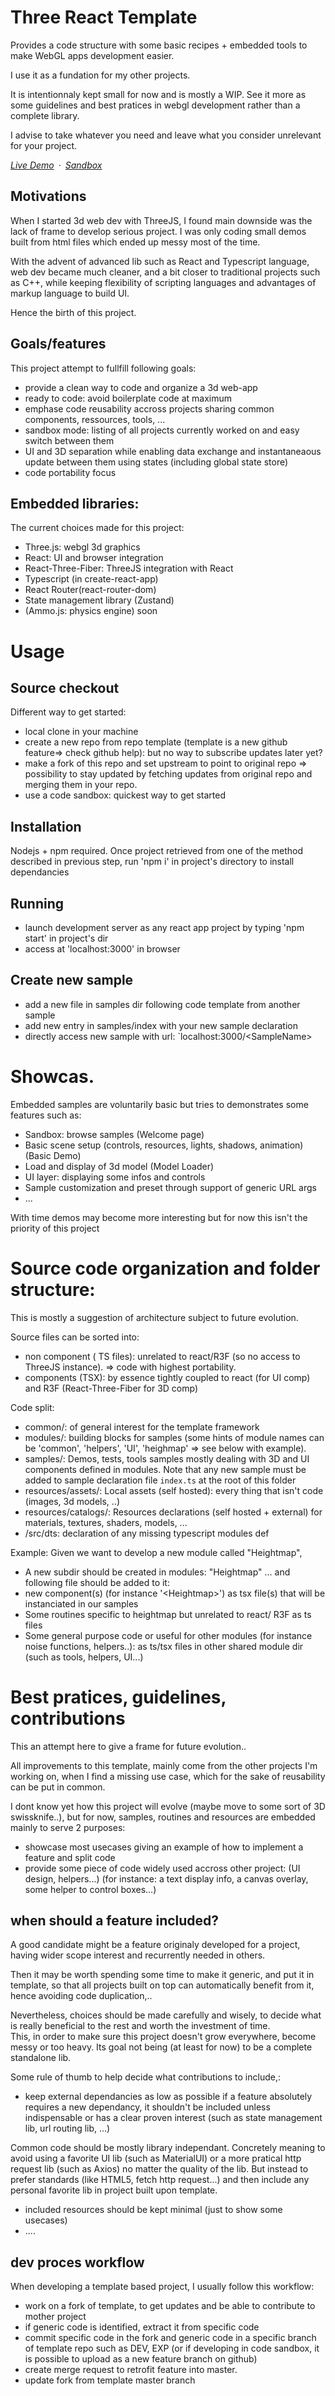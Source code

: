 # Three React Template

Provides a code structure with some basic recipes + embedded tools to make WebGL apps development easier.

I use it as a fundation for my other projects. 

It is intentionnaly kept small for now and is mostly a WIP. 
See it more as some guidelines and best pratices in webgl development rather than a complete library.

I advise to take whatever you need and leave what you consider unrelevant for your project.


*[Live Demo](https://etienne1911.github.io/three-react-template/)&ensp;&middot;&ensp;[Sandbox](https://codesandbox.io/embed/github/etienne1911/three-react-template/tree/master/?fontsize=14&initialpath=three-react-template%2F&theme=dark&view=preview)*

## Motivations

When I started 3d web dev with ThreeJS, I found main downside was the lack of frame to develop serious project.
I was only coding small demos built from html files which ended up messy most of the time.

With the advent of advanced lib such as React and Typescript language, web dev became much cleaner, and a bit closer to traditional projects such as C++, 
while keeping flexibility of scripting languages and advantages of markup language to build UI.

Hence the birth of this project.

## Goals/features
This project attempt to fullfill following goals:
- provide a clean way to code and organize a 3d web-app
- ready to code: avoid boilerplate code at maximum 
- emphase code reusability accross projects sharing common components, ressources, tools, ...
- sandbox mode: listing of all projects currently worked on and easy switch between them
- UI and 3D separation while enabling data exchange and instantaneaous update between them using states (including global state store) 
- code portability focus

## Embedded libraries:
The current choices made for this project:

- Three.js: webgl 3d graphics
- React: UI and browser integration
- React-Three-Fiber: ThreeJS integration with React
- Typescript (in create-react-app)
- React Router(react-router-dom)
- State management library (Zustand)
- (Ammo.js: physics engine) soon

# Usage

## Source checkout

Different way to get started:

- local clone in your machine
- create a new repo from repo template (template is a new github feature=> check github help): 
but no way to subscribe updates later yet?
- make a fork of this repo and set upstream to point to original repo => possibility to stay updated by fetching updates from original repo and merging them in your repo.
- use a code sandbox: quickest way to get started

## Installation

Nodejs + npm required. 
Once project retrieved from one of the method described in previous step, 
run 'npm i' in project's directory to install dependancies

## Running

- launch development server as any react app project by typing 'npm start' in project's dir
- access at 'localhost:3000' in browser

## Create new sample 

- add a new file in samples dir following code template from another sample
- add new entry in samples/index with your new sample declaration
- directly access new sample with url: `localhost:3000/\<SampleName>

# Showcas.

Embedded samples are voluntarily basic but tries to demonstrates some features such as:

- Sandbox: browse samples (Welcome page)
- Basic scene setup (controls, resources, lights, shadows, animation) (Basic Demo)
- Load and display of 3d model (Model Loader)
- UI layer: displaying some infos and controls
- Sample customization and preset through support of generic URL args
- ... 

With time demos may become more interesting but for now this isn't the priority of this project

# Source code organization and folder structure:

This is mostly a suggestion of architecture subject to future evolution.

Source files can be sorted into:
- non component ( TS files): unrelated to react/R3F (so no access to ThreeJS instance). 
=> code with highest portability.
- components (TSX): by essence tightly coupled to react (for UI comp) and R3F (React-Three-Fiber for 3D comp)

Code split:
- common/: of general interest for the template framework
- modules/: building blocks for samples (some hints of module names can be 'common', 'helpers', 'UI', 'heighmap' => see below with example). 
- samples/: Demos, tests, tools samples mostly dealing with 3D and UI components defined in modules. 
Note that any new sample must be added to sample declaration file `index.ts` at the root of this folder
- resources/assets/: Local assets (self hosted): every thing that isn't code (images, 3d models, ..)
- resources/catalogs/: Resources declarations (self hosted + external) for materials, textures, shaders, models, ...
- /src/dts: declaration of any missing typescript modules def


Example: Given we want to develop a new module called "Heightmap", 

- A new subdir should be created in modules: "Heightmap" ... 
and following file should be added to it:
- new component(s) (for instance '\<Heightmap>') as tsx file(s) that will be instanciated in our samples  
- Some routines specific to heightmap but unrelated to react/ R3F as ts files
- Some general purpose code or useful for other modules (for instance noise functions, helpers..): as ts/tsx files in other shared module dir (such as tools, helpers, UI...)

# Best pratices, guidelines, contributions

This an attempt here to give a frame for future evolution..

All improvements to this template, mainly come from the other projects I'm working on, when I find a missing use case, which for the sake of reusability can be put in common.

I dont know yet how this project will evolve (maybe move to some sort of 3D swissknife..), but for now, samples, routines and resources are embedded mainly to serve 2 purposes:
- showcase most usecases giving an example of how to implement a feature and split code 
- provide some piece of code widely used accross other project: (UI design, helpers...)
(for instance: a text display info, a canvas overlay, some helper to control boxes...)

## when should a feature included?

A good candidate might be a feature originaly developed for a project, 
having wider scope interest and recurrently needed in others.

Then it may be worth spending some time to make it generic, and put it in template, 
so that all projects built on top can automatically benefit from it, hence avoiding code duplication,..

Nevertheless, choices should be made carefully and wisely, to decide what is really beneficial to the rest 
and worth the investment of time.  
This, in order to make sure this project doesn't grow everywhere, become messy or too heavy. 
Its goal not being (at least for now) to be a complete standalone lib.

Some rule of thumb to help decide what contributions to include,: 
- keep external dependancies as low as possible 
if a feature absolutely requires a new dependancy, it shouldn't be included unless indispensable or has a clear proven interest (such as state management lib, url routing lib, ...) 

Common code should be mostly library independant.
Concretely meaning to avoid using a favorite UI lib (such as MaterialUI) or a more pratical http request lib (such as Axios) no matter the quality of the lib. 
But instead to prefer standards (like HTML5, fetch http request...) 
and then include any personal favorite lib in project built upon template.
- included resources should be kept minimal (just to show some usecases)
- ....

## dev proces workflow

 When developing a template based project, I usually follow this workflow:
- work on a fork of template, to get updates and be able to contribute to mother project
- if generic code is identified, extract it from specific code 
- commit specific code in the fork and generic code in a specific branch of template repo such as DEV, EXP (or if developing in code sandbox, it is possible to upload as a new feature branch on github)
- create merge request to retrofit feature into master.
- update fork from template master branch
